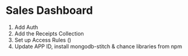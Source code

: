 # Sales Dashboard

1. Add Auth
2. Add the Receipts Collection
3. Set up Access Rules ()
4. Update APP ID, install mongodb-stitch & chance libraries from npm
